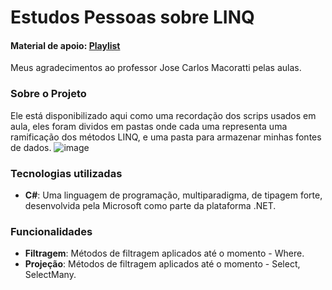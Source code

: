# Estudos Pessoas sobre LINQ
#### Material de apoio: [Playlist](https://www.youtube.com/playlist?list=PLJ4k1IC8GhW0yky43O7TeNwRvaVrHdOmJ)
Meus agradecimentos ao professor Jose Carlos Macoratti pelas aulas.
### Sobre o Projeto
Ele está disponibilizado aqui como uma recordação dos scrips usados em aula, eles foram dividos em pastas onde cada uma representa uma ramificação dos métodos LINQ, e uma pasta para armazenar minhas fontes de dados.
![image](https://github.com/VictorRicarteSilva/LINQFundamentos/assets/97422136/001139d9-0ee3-442e-898d-69c1044e1591)
### Tecnologias utilizadas
- **C#**: Uma linguagem de programação, multiparadigma, de tipagem forte, desenvolvida pela Microsoft como parte da plataforma .NET.
### Funcionalidades 
- **Filtragem**: Métodos de filtragem aplicados até o momento - Where.
- **Projeção**: Métodos de filtragem aplicados até o momento - Select, SelectMany.
